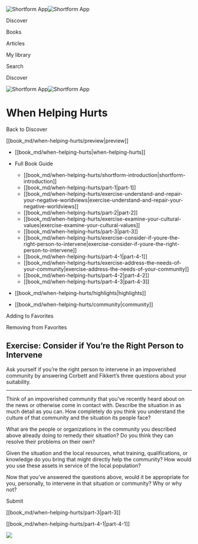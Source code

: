 ![Shortform App](/img/logo.36a2399e.svg)![Shortform App](/img/logo-dark.70c1b072.svg)

Discover

Books

Articles

My library

Search

Discover

![Shortform App](/img/logo.36a2399e.svg)![Shortform App](/img/logo-dark.70c1b072.svg)

# When Helping Hurts

Back to Discover

[[book_md/when-helping-hurts/preview|preview]]

  * [[book_md/when-helping-hurts|when-helping-hurts]]
  * Full Book Guide

    * [[book_md/when-helping-hurts/shortform-introduction|shortform-introduction]]
    * [[book_md/when-helping-hurts/part-1|part-1]]
    * [[book_md/when-helping-hurts/exercise-understand-and-repair-your-negative-worldviews|exercise-understand-and-repair-your-negative-worldviews]]
    * [[book_md/when-helping-hurts/part-2|part-2]]
    * [[book_md/when-helping-hurts/exercise-examine-your-cultural-values|exercise-examine-your-cultural-values]]
    * [[book_md/when-helping-hurts/part-3|part-3]]
    * [[book_md/when-helping-hurts/exercise-consider-if-youre-the-right-person-to-intervene|exercise-consider-if-youre-the-right-person-to-intervene]]
    * [[book_md/when-helping-hurts/part-4-1|part-4-1]]
    * [[book_md/when-helping-hurts/exercise-address-the-needs-of-your-community|exercise-address-the-needs-of-your-community]]
    * [[book_md/when-helping-hurts/part-4-2|part-4-2]]
    * [[book_md/when-helping-hurts/part-4-3|part-4-3]]
  * [[book_md/when-helping-hurts/highlights|highlights]]
  * [[book_md/when-helping-hurts/community|community]]



Adding to Favorites 

Removing from Favorites 

## Exercise: Consider if You’re the Right Person to Intervene

Ask yourself if you’re the right person to intervene in an impoverished community by answering Corbett and Fikkert’s three questions about your suitability.

* * *

Think of an impoverished community that you’ve recently heard about on the news or otherwise come in contact with. Describe the situation in as much detail as you can. How completely do you think you understand the culture of that community and the situation its people face?

What are the people or organizations in the community you described above already doing to remedy their situation? Do you think they can resolve their problems on their own?

Given the situation and the local resources, what training, qualifications, or knowledge do you bring that might directly help the community? How would you use these assets in service of the local population?

Now that you’ve answered the questions above, would it be appropriate for you, personally, to intervene in that situation or community? Why or why not?

Submit 

[[book_md/when-helping-hurts/part-3|part-3]]

[[book_md/when-helping-hurts/part-4-1|part-4-1]]

![](https://bat.bing.com/action/0?ti=56018282&Ver=2&mid=1c102f6e-98ec-4fcb-83e6-00ae248b2e63&sid=72e6e650642c11eeb2dd2161d176fe8d&vid=72e70890642c11eeb72d79fe7b6df2c6&vids=0&msclkid=N&pi=0&lg=en-US&sw=800&sh=600&sc=24&nwd=1&tl=Shortform%20%7C%20Book&p=https%3A%2F%2Fwww.shortform.com%2Fapp%2Fbook%2Fwhen-helping-hurts%2Fexercise-consider-if-youre-the-right-person-to-intervene&r=&lt=1013&evt=pageLoad&sv=1&rn=131967)
